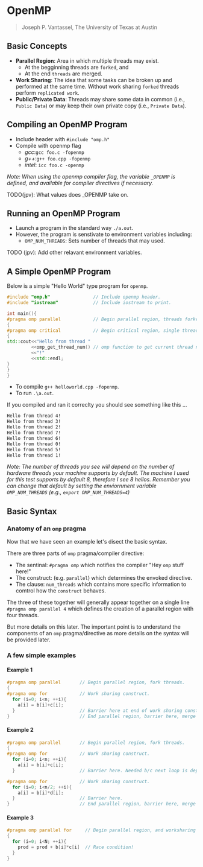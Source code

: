 # OpenMP

> Joseph P. Vantassel, The University of Texas at Austin

## Basic Concepts

- __Parallel Region__: Area in which multiple threads may exist.
  - At the begginning threads are `forked`, and
  - At the end `threads` are merged.
- __Work Sharing__: The idea that some tasks can be broken up and performed at
the same time. Without work sharing `forked` threads perform `replicated work`.
- __Public/Private Data__: Threads may share some data in common (i.e.,
`Public Data`) or may keep their own private copy (i.e., `Private Data`).

## Compiling an OpenMP Program

- Include header with `#include "omp.h"`
- Compile with openmp flag
  - _gcc_:`gcc foo.c -fopenmp`
  - _g++_:`g++ foo.cpp -fopenmp`
  - _intel_: `icc foo.c -openmp`

_Note: When using the openmp compiler flag, the variable `_OPENMP` is defined,
and available for compiler directives if necessary._

TODO(jpv): What values does _OPENMP take on.

## Running an OpenMP Program

- Launch a program in the standard way `./a.out`.
- However, the program is senstivate to environment variables including:
  - `OMP_NUM_THREADS`: Sets number of threads that may used.

TODO (jpv): Add other relavant environment variables.

## A Simple OpenMP Program

Below is a simple "Hello World" type program for `openmp`.

```cpp
#include "omp.h"                // Include openmp header.
#include "iostream"             // Include iostream to print.

int main(){
#pragma omp parallel            // Begin parallel region, threads forked here.
{
#pragma omp critical            // Begin critical region, single thread at time.
{
std::cout<<"Hello from thread "
         <<omp_get_thread_num() // omp function to get current thread number.
         <<"!"
         <<std::endl;
}
}
}
```

- To compile `g++ helloworld.cpp -fopenmp`.
- To run `.\a.out`.

If you compiled and ran it correclty you should see something like this ...

```bash
Hello from thread 4!
Hello from thread 3!
Hello from thread 2!
Hello from thread 7!
Hello from thread 6!
Hello from thread 0!
Hello from thread 5!
Hello from thread 1!
```

_Note: The number of threads you see will depend on the number of hardware
threads your machine supports by default. The machine I used for this test
supports by default 8, therefore I see 8 hellos. Remember you can change that
default by setting the enviornment variable `OMP_NUM_THREADS`
(e.g., `export OMP_NUM_THREADS=4`)_

## Basic Syntax

### Anatomy of an `omp` pragma

Now that we have seen an example let's disect the basic syntax.

There are three parts of `omp` pragma/compiler directive:

- The sentinal: `#pragma omp` which notifies the compiler "Hey `omp` stuff
here!"
- The construct: (e.g. `parallel`) which determines the envoked directive.
- The clause: `num_threads` which contains more specific information to comtrol
how the `construct` behaves.

The three of these together will generally appear together on a single line
`#pragma omp parallel 4` which defines the creation of a parallel region with
four threads.

But more details on this later. The important point is to understand the
components of an `omp` pragma/directive as more details on the syntax will
be provided later.

### A few simple examples

#### Example 1

```cpp
#pragma omp parallel       // Begin parallel region, fork threads.
{
#pragma omp for            // Work sharing construct.
  for (i=0; i<n; ++i){
    a[i] = b[i]+c[i];
  }                        // Barrier here at end of work sharing construct
}                          // End parallel region, barrier here, merge threads.
```

#### Example 2

```cpp
#pragma omp parallel       // Begin parallel region, fork threads.
{
#pragma omp for            // Work sharing construct.
  for (i=0; i<n; ++i){
    a[i] = b[i]+c[i];
  }                        // Barrier here. Needed b/c next loop is dependent.

#pragma omp for            // Work sharing construct.
  for (i=0; i<n/2; ++i){
    a[i] = b[i]*d[i];
  }                        // Barrier here.
}                          // End parallel region, barrier here, merge threads.
```

#### Example 3

```cpp
#pragma omp parallel for     // Begin parallel region, and worksharing
{
  for (i=0; i<N; ++i){
    prod = prod + b[i]*c[i]  // Race condition!
  }
}
```
